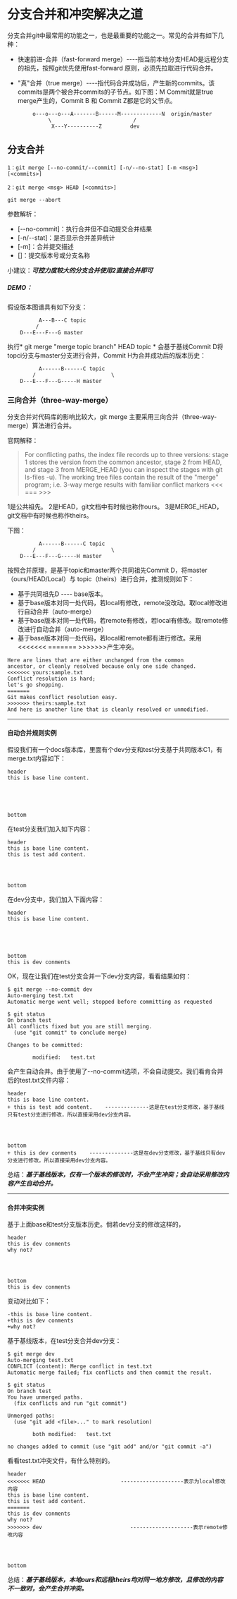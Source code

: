 # 分支合并和冲突解决之道

分支合并git中最常用的功能之一，也是最重要的功能之一。常见的合并有如下几种：

+ 快速前进-合并（fast-forward merge）----指当前本地分支HEAD是远程分支的祖先，按照git优先使用fast-forward 原则，必须先拉取进行代码合并。

+ "真"合并（true merge）----指代码合并成功后，产生新的commits。该commits是两个被合并commits的子节点。如下图：M Commit就是true merge产生的，Commit B 和 Commit Z都是它的父节点。

```
	    o---o---o---A-------B------M-------------N  origin/master
		     \                          /
		      X---Y----------Z         dev

```

## 分支合并

```
1：git merge [--no-commit/--commit] [-n/--no-stat] [-m <msg>] [<commits>]

2：git merge <msg> HEAD [<commits>]

git merge --abort

```

参数解析：
+ [--no-commit]：执行合并但不自动提交合并结果
+ [-n/--stat]：是否显示合并差异统计
+ [-m]：合并提交描述
+ [<commits>]：提交版本号或分支名称

小建议：***可控力度较大的分支合并使用2直接合并即可***

##### DEMO：

假设版本图谱具有如下分支：

```
          A---B---C topic
         /
    D---E---F---G master

```

执行* git merge "merge topic branch" HEAD topic * 会基于基线Commit D将topci分支与master分支进行合并，Commit H为合并成功后的版本历史：

```
          A------B------C topic
        /                        \
    D---E---F---G-----H master

```

### 三向合并（three-way-merge）

分支合并对代码库的影响比较大，git merge 主要采用三向合并（three-way-merge）算法进行合并。

官网解释：
>  For conflicting paths, the index file records up to three versions: stage 1 stores the version from the common ancestor, stage 2 from HEAD, and stage 3 from MERGE_HEAD (you can inspect the stages with git ls-files -u). The working tree files contain the result of the "merge" program; i.e. 3-way merge results with familiar conflict markers <<< === >>>

1是公共祖先。
2是HEAD，git文档中有时候也称作ours。
3是MERGE_HEAD，git文档中有时候也称作theirs。

下图：
```
          A------B------C topic
        /                        \
    D---E---F---G-----H master
```

按照合并原理，是基于topic和master两个共同祖先Commit D，将master（ours/HEAD/Local）与 topic（theirs）进行合并，推测规则如下：
+ 基于共同祖先D ---- base版本。
+ 基于base版本对同一处代码，若local有修改，remote没改动。取local修改进行自动合并（auto-merge）
+ 基于base版本对同一处代码，若remote有修改，若local有修改。取remote修改进行自动合并（auto-merge）
+ 基于base版本对同一处代码，若local和remote都有进行修改。采用<<<<<<<  ======= >>>>>>>产生冲突。

```
Here are lines that are either unchanged from the common
ancestor, or cleanly resolved because only one side changed.
<<<<<<< yours:sample.txt
Conflict resolution is hard;
let's go shopping.
=======
Git makes conflict resolution easy.
>>>>>>> theirs:sample.txt
And here is another line that is cleanly resolved or unmodified.

```

----------------------------------------------------------------------------------------------------------------

#### 自动合并规则实例

假设我们有一个docs版本库，里面有个dev分支和test分支基于共同版本C1，有merge.txt内容如下：

```
header
this is base line content.





bottom
```

在test分支我们加入如下内容：

```
header
this is base line content.
this is test add content.




bottom
```

在dev分支中，我们加入下面内容：

```
header
this is base line content.





bottom
this is dev conments
```

OK，现在让我们在test分支合并一下dev分支内容，看看结果如何：

```
$ git merge --no-commit dev
Auto-merging test.txt
Automatic merge went well; stopped before committing as requested

$ git status
On branch test
All conflicts fixed but you are still merging.
  (use "git commit" to conclude merge)

Changes to be committed:

        modified:   test.txt

```

会产生自动合并。由于使用了--no-commit选项，不会自动提交。我们看肯合并后的test.txt文件内容：

```
header
this is base line content.
+ this is test add content.    --------------这是在test分支修改，基于基线只有test分支进行修改，所以直接采用dev分支内容。




bottom
+ this is dev conments    --------------这是在dev分支修改，基于基线只有dev分支进行修改，所以直接采用dev分支内容。
```

总结：***基于基线版本，仅有一个版本的修改时，不会产生冲突；会自动采用修改内容产生自动合并。***

--------------------------------------------------------------------------------------------------------------

#### 合并冲突实例

基于上面base和test分支版本历史。倘若dev分支的修改这样的，

```
header
this is dev conments
why not?




bottom
this is dev conments
```

变动对比如下：

```
-this is base line content.
+this is dev conments
+why not?
```

基于基线版本，在test分支合并dev分支：

```
$ git merge dev
Auto-merging test.txt
CONFLICT (content): Merge conflict in test.txt
Automatic merge failed; fix conflicts and then commit the result.

$ git status
On branch test
You have unmerged paths.
  (fix conflicts and run "git commit")

Unmerged paths:
  (use "git add <file>..." to mark resolution)

        both modified:   test.txt

no changes added to commit (use "git add" and/or "git commit -a")
```

看看test.txt冲突文件，有什么特别的。

```
header
<<<<<<< HEAD                        --------------------表示为local修改内容
this is base line content.
this is test add content.
=======
this is dev conments
why not?
>>>>>>> dev                            --------------------表示remote修改内容




bottom
```

总结：***基于基线版本，本地ours和远程theirs均对同一地方修改，且修改的内容不一致时，会产生合并冲突。***











